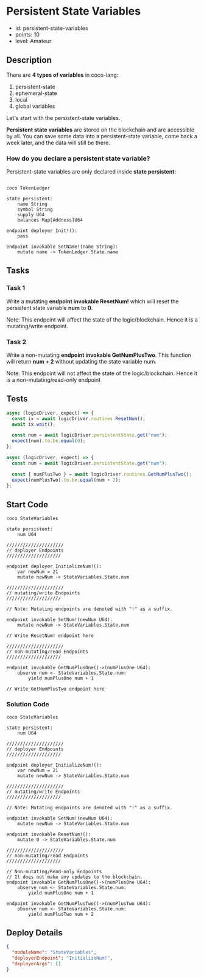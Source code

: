 # Persistent State Variables

- id: persistent-state-variables
- points: 10
- level: Amateur

## Description

There are **4 types of variables** in coco-lang:

1. persistent-state
2. ephemeral-state
3. local
4. global variables

Let's start with the persistent-state variables.

**Persistent state variables** are stored on the blockchain and are accessible by all. You can save some data into a persistent-state variable, come back a week later, and the data will still be there.

### How do you declare a persistent state variable?

Persistent-state variables are only declared inside **state persistent:**

```

coco TokenLedger

state persistent:
    name String
    symbol String
    supply U64
    balances Map[Address]U64

endpoint deployer Init!():
    pass

endpoint invokable SetName!(name String):
    mutate name -> TokenLedger.State.name

```

## Tasks

### Task 1

Write a mutating **endpoint invokable ResetNum!** which will reset the persistent state variable **num** to **0**.

Note: This endpoint will affect the state of the logic/blockchain. Hence it is a mutating/write endpoint.

### Task 2

Write a non-mutating **endpoint invokable GetNumPlusTwo**. This function will return **num + 2** without updating the state variable num.

Note: This endpoint will not affect the state of the logic/blockchain. Hence it is a non-mutating/read-only endpoint

## Tests

```javascript
async (logicDriver, expect) => {
  const ix = await logicDriver.routines.ResetNum();
  await ix.wait();

  const num = await logicDriver.persistentState.get("num");
  expect(num).to.be.equal(0);
};
```

```javascript
async (logicDriver, expect) => {
  const num = await logicDriver.persistentState.get("num");

  const { numPlusTwo } = await logicDriver.routines.GetNumPlusTwo();
  expect(numPlusTwo).to.be.equal(num + 2);
};
```

## Start Code

```cocolang
coco StateVariables

state persistent:
    num U64

/////////////////////
// deployer Endpoints
////////////////////

endpoint deployer InitializeNum!():
    var newNum = 21
    mutate newNum -> StateVariables.State.num

/////////////////////
// mutating/write Endpoints
////////////////////

// Note: Mutating endpoints are denoted with "!" as a suffix.

endpoint invokable SetNum!(newNum U64):
    mutate newNum -> StateVariables.State.num

// Write ResetNum! endpoint here

/////////////////////
// non-mutating/read Endpoints
////////////////////

endpoint invokable GetNumPlusOne()->(numPlusOne U64):
    observe num <- StateVariables.State.num:
        yield numPlusOne num + 1

// Write GetNumPlusTwo endpoint here
```

### Solution Code

```cocolang
coco StateVariables

state persistent:
    num U64

/////////////////////
// deployer Endpoints
////////////////////

endpoint deployer InitializeNum!():
    var newNum = 21
    mutate newNum -> StateVariables.State.num

/////////////////////
// mutating/write Endpoints
////////////////////

// Note: Mutating endpoints are denoted with "!" as a suffix.

endpoint invokable SetNum!(newNum U64):
    mutate newNum -> StateVariables.State.num

endpoint invokable ResetNum!():
    mutate 0 -> StateVariables.State.num

/////////////////////
// non-mutating/read Endpoints
////////////////////

// Non-mutating/Read-only Endpoints
// It does not make any updates to the blockchain.
endpoint invokable GetNumPlusOne()->(numPlusOne U64):
    observe num <- StateVariables.State.num:
        yield numPlusOne num + 1

endpoint invokable GetNumPlusTwo()->(numPlusTwo U64):
    observe num <- StateVariables.State.num:
        yield numPlusTwo num + 2
```

## Deploy Details

```json
{
  "moduleName": "StateVariables",
  "deployerEndpoint": "InitializeNum!",
  "deployerArgs": []
}
```
